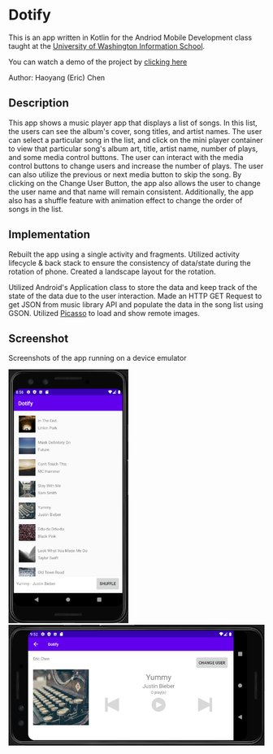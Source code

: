 
# Dotify
This is an app written in Kotlin for the Andriod Mobile Development class taught at the [University of Washington Information School](https://ischool.uw.edu/). 

You can watch a demo of the project by [clicking here](https://drive.google.com/file/d/1nFdHPyT48qQnZW-NT3cTAkgVYuS50npB/view?usp=sharing)

Author: Haoyang (Eric) Chen

## Description
This app shows a music player app that displays a list of songs. In this list, the users can see the album's cover, song titles, and artist names. The user can select a particular song in the list, and click on the mini player container to view that particular song's album art, title, artist name, number of plays, and some media control buttons. The user can interact with the media control buttons to change users and increase the number of plays. The user can also utilize the previous or next media button to skip the song. By clicking on the Change User Button, the app also allows the user to change the user name and that name will remain consistent. Additionally, the app also has a shuffle feature with animation effect to change the order of songs in the list.

## Implementation
Rebuilt the app using a single activity and fragments. Utilized activity lifecycle & back stack to ensure the consistency of data/state during the rotation of phone. Created a landscape layout for the rotation. 

Utilized Android's Application class to store the data and keep track of the state of the data due to the user interaction. Made an HTTP GET Request to get JSON from music library API and populate the data in the song list using GSON. Utilized [Picasso](https://square.github.io/picasso/) to load and show remote images.

## Screenshot
Screenshots of the app running on a device emulator

<img src="./screenshot2.png" alt="Screenshot of the app" height="500" />
<img src="./screenshot.png" alt="Screenshot of the app"/>

